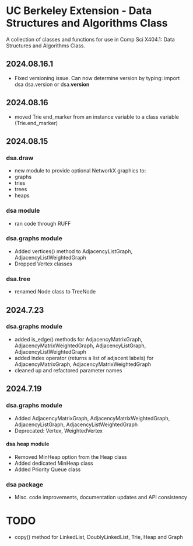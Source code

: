 # UC Berkeley Extension - Data Structures and Algorithms Class 

A collection of classes and functions for use in Comp Sci X404.1: Data Structures and Algorithms Class.
## 2024.08.16.1
* Fixed versioning issue. Can now determine version by typing:
import dsa
dsa.version
or
dsa.__version__

## 2024.08.16
* moved Trie end_marker from an instance variable to a class variable (Trie.end_marker)

## 2024.08.15
### dsa.draw
* new module to provide optional NetworkX graphics to:
* graphs
* tries
* trees
* heaps

### dsa module
* ran code through RUFF
### dsa.graphs module
* Added vertices() method to AdjacencyListGraph, AdjacencyListWeightedGraph
* Dropped Vertex classes

### dsa.tree
* renamed Node class to TreeNode

## 2024.7.23
### dsa.graphs module
* added is_edge() methods for AdjacencyMatrixGraph, AdjacencyMatrixWeightedGraph, AdjacencyListGraph, AdjacencyListWeightedGraph
* added index operator (returns a list of adjacent labels) for AdjacencyMatrixGraph, AdjacencyMatrixWeightedGraph
* cleaned up and refactored parameter names

## 2024.7.19
### dsa.graphs module
* Added AdjacencyMatrixGraph, AdjacencyMatrixWeightedGraph, AdjacencyListGraph, AdjacencyListWeightedGraph
* Deprecated: Vertex, WeightedVertex

#### dsa.heap module
* Removed MinHeap option from the Heap class
* Added dedicated MinHeap class
* Added Priority Queue class

### dsa package
* Misc. code improvements, documentation updates and API consistency

# TODO
* copy() method for LinkedList, DoublyLinkedList, Trie, Heap and Graph
